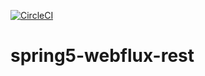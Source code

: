 [![CircleCI](https://circleci.com/gh/mherb63/spring5-webflux-rest.svg?style=svg)](https://circleci.com/gh/mherb63/spring5-webflux-rest)
# spring5-webflux-rest
